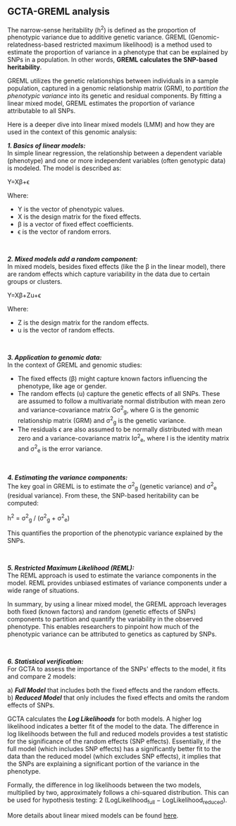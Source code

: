 ## GCTA-GREML analysis

The narrow-sense heritability (h<sup>2</sup>) is defined as the proportion of phenotypic variance due to additive genetic variance. GREML (Genomic-relatedness-based restricted maximum likelihood) is a method used to estimate the proportion of variance in a phenotype that can be explained by SNPs in a population. In other words, **GREML calculates the SNP-based heritability**.

GREML utilizes the genetic relationships between individuals in a sample population, captured in a genomic relationship matrix (GRM), to *partition the phenotypic variance* into its genetic and residual components. By fitting a linear mixed model, GREML estimates the proportion of variance attributable to all SNPs.

Here is a deeper dive into linear mixed models (LMM) and how they are used in the context of this genomic analysis:

***1. Basics of linear models:*** <br>
In simple linear regression, the relationship between a dependent variable (phenotype) and one or more independent variables (often genotypic data) is modeled. The model is described as:

Y=Xβ+ϵ

Where:

*  Y is the vector of phenotypic values.
*  X is the design matrix for the fixed effects.
*  β is a vector of fixed effect coefficients.
*  ϵ is the vector of random errors.

<br>

***2. Mixed models add a random component:*** <br>
In mixed models, besides fixed effects (like the β in the linear model), there are random effects which capture variability in the data due to certain groups or clusters.

Y=Xβ+Zu+ϵ

Where:

*  Z is the design matrix for the random effects.
*  u is the vector of random effects.

<br>

***3. Application to genomic data:*** <br>
In the context of GREML and genomic studies:

*  The fixed effects (β) might capture known factors influencing the phenotype, like age or gender.
*  The random effects (u) capture the genetic effects of all SNPs. These are assumed to follow a multivariate normal distribution with mean zero and variance-covariance matrix Gσ<sup>2</sup><sub>g</sub>, where G is the genomic relationship matrix (GRM) and σ<sup>2</sup><sub>g</sub> is the genetic variance.
*  The residuals ϵ are also assumed to be normally distributed with mean zero and a variance-covariance matrix Iσ<sup>2</sup><sub>e</sub>, where I is the identity matrix and σ<sup>2</sup><sub>e</sub> is the error variance.

<br>

***4. Estimating the variance components:*** <br>
The key goal in GREML is to estimate the σ<sup>2</sup><sub>g</sub> (genetic variance) and σ<sup>2</sup><sub>e</sub> (residual variance). From these, the SNP-based heritability can be computed:

h<sup>2</sup> = σ<sup>2</sup><sub>g</sub> / (σ<sup>2</sup><sub>g</sub> + σ<sup>2</sup><sub>e</sub>)

This quantifies the proportion of the phenotypic variance explained by the SNPs.

<br>

***5. Restricted Maximum Likelihood (REML):*** <br>
The REML approach is used to estimate the variance components in the model. REML provides unbiased estimates of variance components under a wide range of situations.

In summary, by using a linear mixed model, the GREML approach leverages both fixed (known factors) and random (genetic effects of SNPs) components to partition and quantify the variability in the observed phenotype. This enables researchers to pinpoint how much of the phenotypic variance can be attributed to genetics as captured by SNPs.

<br>


***6. Statistical verification:*** <br>
For GCTA to assess the importance of the SNPs' effects to the model, it fits and compare 2 models:

a) ***Full Model*** that includes both the fixed effects and the random effects. <br>
b) ***Reduced Model*** that only includes the fixed effects and omits the random effects of SNPs. <br>

GCTA calculates the ***Log Likelihoods*** for both models. A higher log likelihood indicates a better fit of the model to the data. The difference in log likelihoods between the full and reduced models provides a test statistic for the significance of the random effects (SNP effects). Essentially, if the full model (which includes SNP effects) has a significantly better fit to the data than the reduced model (which excludes SNP effects), it implies that the SNPs are explaining a significant portion of the variance in the phenotype.

Formally, the difference in log likelihoods between the two models, multiplied by two, approximately follows a chi-squared distribution. This can be used for hypothesis testing:
2 (LogLikelihood<sub>full</sub> − LogLikelihood<sub>reduced</sub>).




More details about linear mixed models can be found [here](https://www.youtube.com/playlist?list=PL8F480DgtpW9_IT7xN1XeRF_dglZmK0nM).
